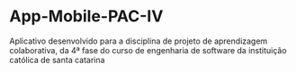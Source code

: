 # App-Mobile-PAC-IV
Aplicativo desenvolvido para a disciplina de projeto de aprendizagem colaborativa, da 4ª fase do curso de engenharia de software da instituição católica de santa catarina
